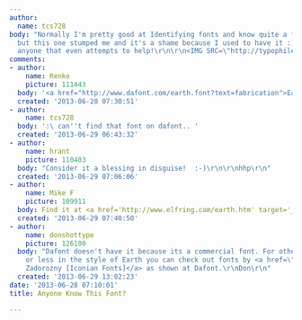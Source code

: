 ```yaml
---
author:
  name: tcs728
body: "Normally I'm pretty good at Identifying fonts and know quite a few by name
  but this one stumped me and it's a shame because I used to have it :) Appreciate
  anyone that even attempts to help!\r\n\r\n<IMG SRC=\"http://typophile.com/files/12_1.png\">"
comments:
- author:
    name: Renko
    picture: 111443
  body: '<a href="http://www.dafont.com/earth.font?text=fabrication">Earth</a>. '
  created: '2013-06-28 07:30:51'
- author:
    name: tcs728
  body: ':\ can''t find that font on dafont.. '
  created: '2013-06-29 06:43:32'
- author:
    name: hrant
    picture: 110403
  body: "Consider it a blessing in disguise!  :-)\r\n\r\nhhp\r\n"
  created: '2013-06-29 07:06:06'
- author:
    name: Mike F
    picture: 109911
  body: Find it at <a href='http://www.elfring.com/earth.htm' target='_blank'>Elfring</a>.
  created: '2013-06-29 07:40:50'
- author:
    name: donshottype
    picture: 126100
  body: "Dafont doesn't have it because its a commercial font. For other fonts more
    or less in the style of Earth you can check out fonts by <a href=\"http://www.dafont.com/iconian-fonts.d6?page=1\">Daniel
    Zadorozny [Iconian Fonts]</a> as shown at Dafont.\r\nDon\r\n"
  created: '2013-06-29 13:02:23'
date: '2013-06-28 07:10:01'
title: Anyone Know This Font?

---
```

